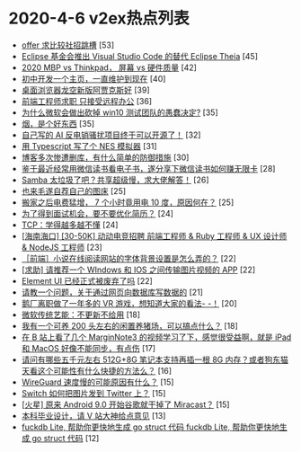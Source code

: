 # 2020-4-6 v2ex热点列表

+ [offer 求比较社招跳槽](https://www.v2ex.com/t/659741#reply53) [53]
+ [Eclipse 基金会推出 Visual Studio Code 的替代 Eclipse Theia](https://www.v2ex.com/t/659738#reply45) [45]
+ [2020 MBP vs Thinkpad， 屏幕 vs 硬件质量](https://www.v2ex.com/t/659836#reply42) [42]
+ [初中开发一个主页，一直维护到现在](https://www.v2ex.com/t/659898#reply40) [40]
+ [桌面浏览器龙空新版阿贾克斯好](https://www.v2ex.com/t/659742#reply39) [39]
+ [前端工程师求职 只接受远程办公](https://www.v2ex.com/t/659766#reply36) [36]
+ [为什么微软会做出砍掉 win10 测试团队的愚蠢决定?](https://www.v2ex.com/t/659781#reply35) [35]
+ [烟，是个好东西](https://www.v2ex.com/t/659857#reply35) [35]
+ [自己写的 AI 反电销骚扰项目终于可以开源了！](https://www.v2ex.com/t/659803#reply32) [32]
+ [用 Typescript 写了个 NES 模拟器](https://www.v2ex.com/t/659813#reply31) [31]
+ [博客多次惨遭删库，有什么简单的防御措施](https://www.v2ex.com/t/659829#reply30) [30]
+ [鉴于最近经常用微信读书看电子书，遂分享下微信读书如何赚无限卡](https://www.v2ex.com/t/659751#reply28) [28]
+ [Samba 太垃圾了吧？共享超级慢，求大佬解答！](https://www.v2ex.com/t/659847#reply26) [26]
+ [也来毛遂自荐自己的图床](https://www.v2ex.com/t/659748#reply25) [25]
+ [搬家之后电费猛增， 7 个小时竟用电 10 度，原因何在？](https://www.v2ex.com/t/659873#reply25) [25]
+ [为了得到面试机会，要不要优化简历？](https://www.v2ex.com/t/659749#reply24) [24]
+ [TCP：学得越多越不懂](https://www.v2ex.com/t/659779#reply24) [24]
+ [[海南海口] [30-50K] 动动电竞招聘 前端工程师 & Ruby 工程师 & UX 设计师 & NodeJS 工程师](https://www.v2ex.com/t/659870#reply23) [23]
+ [［前端］小说在线阅读网站的字体背景设置是怎么弄的？](https://www.v2ex.com/t/659739#reply22) [22]
+ [[求助] 请推荐一个 WIndows 和 IOS 之间传输图片视频的 APP](https://www.v2ex.com/t/659756#reply22) [22]
+ [Element UI 已经正式被废弃了吗](https://www.v2ex.com/t/659890#reply22) [22]
+ [请教一个问题，关于通过网页向数据库写数据的](https://www.v2ex.com/t/659774#reply21) [21]
+ [鹅厂离职做了一年多的 VR 游戏，想知道大家的看法- -！](https://www.v2ex.com/t/659831#reply20) [20]
+ [微软传统艺能：不更新不给用](https://www.v2ex.com/t/659790#reply18) [18]
+ [我有一个可养 200 头左右的闲置养猪场，可以搞点什么？](https://www.v2ex.com/t/659888#reply18) [18]
+ [在 B 站上看了几个 MarginNote3 的视频学习了下，感觉很受益啊，就是 iPad 和 MacOS 好像不能同步，有点伤](https://www.v2ex.com/t/659770#reply17) [17]
+ [请问有哪些五千元左右 512G+8G 笔记本支持再插一根 8G 内存？或者狗东猫天看这个可能性有什么快捷的方法么？](https://www.v2ex.com/t/659764#reply16) [16]
+ [WireGuard 速度慢的可能原因有什么？](https://www.v2ex.com/t/659758#reply15) [15]
+ [Switch 如何把图片发到 Twitter 上？](https://www.v2ex.com/t/659796#reply15) [15]
+ [[火星] 原来 Android 9.0 开始谷歌就干掉了 Miracast？](https://www.v2ex.com/t/659866#reply15) [15]
+ [本科毕业设计，请 V 站大神给点意见](https://www.v2ex.com/t/659838#reply13) [13]
+ [fuckdb Lite, 帮助你更快地生成 go struct 代码 fuckdb Lite, 帮助你更快地生成 go struct 代码](https://www.v2ex.com/t/659747#reply12) [12]
